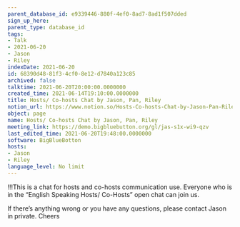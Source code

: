 ```yaml
---
parent_database_id: e9339446-880f-4ef0-8ad7-8ad1f507dded
sign_up_here: 
parent_type: database_id
tags:
- Talk
- 2021-06-20
- Jason
- Riley
indexDate: 2021-06-20
id: 68390d48-81f3-4cf0-8e12-d7840a123c85
archived: false
talktime: 2021-06-20T20:00:00.0000000
created_time: 2021-06-14T19:10:00.0000000
title: Hosts/ Co-hosts Chat by Jason, Pan, Riley
notion_url: https://www.notion.so/Hosts-Co-hosts-Chat-by-Jason-Pan-Riley-68390d4881f34cf08e12d7840a123c85
object: page
name: Hosts/ Co-hosts Chat by Jason, Pan, Riley
meeting_link: https://demo.bigbluebutton.org/gl/jas-s1x-wi9-qzv
last_edited_time: 2021-06-20T19:48:00.0000000
software: BigBlueBotton
hosts:
- Jason
- Riley
language_level: No limit
---
```


!!!This is a chat for hosts and co-hosts communication use. Everyone who is in the “English Speaking Hosts/ Co-Hosts” open chat can join us.

If there’s anything wrong or you have any questions, please contact Jason in private. Cheers

